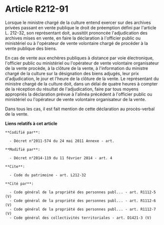 # Article R212-91

Lorsque le ministre chargé de la culture entend exercer sur des archives privées passant en vente publique le droit de
préemption défini par l'article L. 212-32, son représentant doit, aussitôt prononcée l'adjudication des archives mises en
vente, en faire la déclaration à l'officier public ou ministériel ou à l'opérateur de vente volontaire chargé de procéder à
la vente publique des biens. 

En cas de vente aux enchères publiques à distance par voie électronique,  l'officier public ou ministériel ou l'opérateur de
vente volontaire organisateur de la vente procède, à la clôture de la vente, à l'information du ministre chargé de la culture
sur la désignation des biens adjugés, leur prix d'adjudication, le jour et l'heure de la clôture de la vente. Le représentant
du ministre chargé de la culture doit, dans un délai de quatre heures à compter de la réception du résultat de
l'adjudication, faire par tous moyens appropriés la déclaration prévue à l'alinéa précédent à  l'officier public ou
ministériel ou l'opérateur de vente volontaire organisateur de la vente. 

Dans tous les cas, il est fait mention de cette déclaration au procès-verbal de la vente.

**Liens relatifs à cet article**

	**Codifié par**:

	  - Décret n°2011-574 du 24 mai 2011 Annexe - art.

	**Modifié par**:

	  - Décret n°2014-119 du 11 février 2014 - art. 4

	**Cite**:

	  - Code du patrimoine - art. L212-32

	**Cité par**:

	  - Code général de la propriété des personnes publ... - art. R1112-5 (V)
	  - Code général de la propriété des personnes publ... - art. R1112-6 (V)
	  - Code général de la propriété des personnes publ... - art. R1112-7 (V)
	  - Code général des collectivités territoriales - art. D1421-3 (V)
